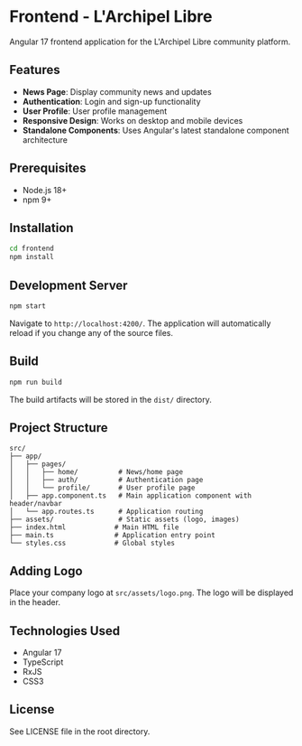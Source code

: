 # Frontend - L'Archipel Libre

Angular 17 frontend application for the L'Archipel Libre community platform.

## Features

- **News Page**: Display community news and updates
- **Authentication**: Login and sign-up functionality
- **User Profile**: User profile management
- **Responsive Design**: Works on desktop and mobile devices
- **Standalone Components**: Uses Angular's latest standalone component architecture

## Prerequisites

- Node.js 18+ 
- npm 9+

## Installation

```bash
cd frontend
npm install
```

## Development Server

```bash
npm start
```

Navigate to `http://localhost:4200/`. The application will automatically reload if you change any of the source files.

## Build

```bash
npm run build
```

The build artifacts will be stored in the `dist/` directory.

## Project Structure

```
src/
├── app/
│   ├── pages/
│   │   ├── home/          # News/home page
│   │   ├── auth/          # Authentication page
│   │   └── profile/       # User profile page
│   ├── app.component.ts   # Main application component with header/navbar
│   └── app.routes.ts      # Application routing
├── assets/                # Static assets (logo, images)
├── index.html            # Main HTML file
├── main.ts               # Application entry point
└── styles.css            # Global styles
```

## Adding Logo

Place your company logo at `src/assets/logo.png`. The logo will be displayed in the header.

## Technologies Used

- Angular 17
- TypeScript
- RxJS
- CSS3

## License

See LICENSE file in the root directory.
